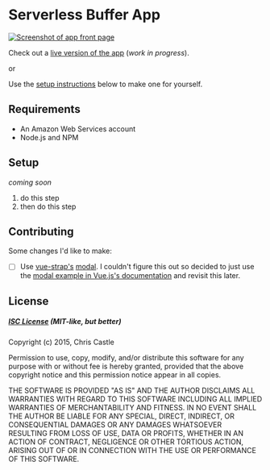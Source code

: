# Serverless Buffer App
[![Screenshot of app front page](http://f.cl.ly/items/431C322x1Z1n0k3A2K0j/Screen%20Shot%202015-12-11%20at%209.21.46%20PM.png)](http://tweet.crc.io)

Check out a [live version of the app](http://tweet.crc.io) (*work in progress*).

or

Use the [setup instructions](#setup) below to make one for yourself.

## Requirements
* An Amazon Web Services account
* Node.js and NPM

## Setup
*coming soon*

1. do this step
2. then do this step

## Contributing
Some changes I'd like to make:

- [ ] Use [vue-strap's](https://github.com/yuche/vue-strap) [modal](http://yuche.github.io/vue-strap/#modal).
I couldn't figure this out so decided to just use the [modal example in Vue.js's documentation](http://vuejs.org/examples/modal.html) and revisit this later.

## License
##### [ISC License](https://opensource.org/licenses/ISC) (MIT-like, but better)
Copyright (c) 2015, Chris Castle

Permission to use, copy, modify, and/or distribute this software for any purpose with or without fee is hereby granted, provided that the above copyright notice and this permission notice appear in all copies.

THE SOFTWARE IS PROVIDED "AS IS" AND THE AUTHOR DISCLAIMS ALL WARRANTIES WITH REGARD TO THIS SOFTWARE INCLUDING ALL IMPLIED WARRANTIES OF MERCHANTABILITY AND FITNESS. IN NO EVENT SHALL THE AUTHOR BE LIABLE FOR ANY SPECIAL, DIRECT, INDIRECT, OR CONSEQUENTIAL DAMAGES OR ANY DAMAGES WHATSOEVER RESULTING FROM LOSS OF USE, DATA OR PROFITS, WHETHER IN AN ACTION OF CONTRACT, NEGLIGENCE OR OTHER TORTIOUS ACTION, ARISING OUT OF OR IN CONNECTION WITH THE USE OR PERFORMANCE OF THIS SOFTWARE.
